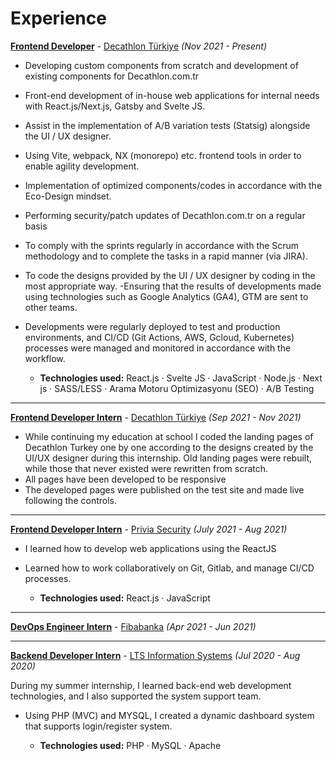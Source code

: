 # Experience

<ins>**Frontend Developer**</ins> - [Decathlon Türkiye](https://www.decathlon.com.tr/) _(Nov 2021 - Present)_

- Developing custom components from scratch and development of existing components for Decathlon.com.tr
- Front-end development of in-house web applications for internal needs with React.js/Next.js, Gatsby and Svelte JS.
- Assist in the implementation of A/B variation tests (Statsig) alongside the UI / UX designer.
- Using Vite, webpack, NX (monorepo) etc. frontend tools in order to enable agility development.
- Implementation of optimized components/codes in accordance with the Eco-Design mindset.
- Performing security/patch updates of Decathlon.com.tr on a regular basis
- To comply with the sprints regularly in accordance with the Scrum methodology and to complete the tasks in a rapid manner (via JIRA).
- To code the designs provided by the UI / UX designer by coding in the most appropriate way.
  -Ensuring that the results of developments made using technologies such as Google Analytics (GA4), GTM are sent to other teams.
- Developments were regularly deployed to test and production environments, and CI/CD (Git Actions, AWS, Gcloud, Kubernetes) processes were managed and monitored in accordance with the workflow.

  - **Technologies used:** React.js · Svelte JS · JavaScript · Node.js · Next js · SASS/LESS · Arama Motoru Optimizasyonu (SEO) · A/B Testing

---

<ins>**Frontend Developer Intern**</ins> - [Decathlon Türkiye](https://www.decathlon.com.tr/) _(Sep 2021 - Nov 2021)_

- While continuing my education at school I coded the landing pages of Decathlon Turkey one by one according to the designs created by the UI/UX designer during this internship. Old landing pages were rebuilt, while those that never existed were rewritten from scratch.
- All pages have been developed to be responsive
- The developed pages were published on the test site and made live following the controls.

---

<ins>**Frontend Developer Intern**</ins> - [Privia Security](https://www.priviasecurity.com/en/) _(July 2021 - Aug 2021)_

- I learned how to develop web applications using the ReactJS
- Learned how to work collaboratively on Git, Gitlab, and manage CI/CD processes.

  - **Technologies used:** React.js · JavaScript

---

<ins>**DevOps Engineer Intern**</ins> - [Fibabanka](https://www.fibabanka.com.tr/) _(Apr 2021 - Jun 2021)_

---

<ins>**Backend Developer Intern**</ins> - [LTS Information Systems](https://ltsbilisim.com/) _(Jul 2020 - Aug 2020)_

During my summer internship, I learned back-end web development technologies, and I also supported the system support team.

- Using PHP (MVC) and MYSQL, I created a dynamic dashboard system that supports login/register system.

  - **Technologies used:** PHP · MySQL · Apache
